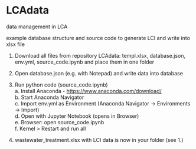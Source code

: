 # LCAdata
data management in LCA

example database structure and source code to generate LCI and write into xlsx file

1. Download all files from repository LCAdata: templ.xlsx, database.json, env.yml, source_code.ipynb and place them in one folder
2. Open database.json (e.g. with Notepad) and write data into database

3. Run python code (source_code.ipynb)  
  a. Install Anaconda - https://www.anaconda.com/download/  
  b. Start Anaconda Navigator  
  c. Import env.yml as Environment (Anaconda Navigator -> Environments -> Import)  
  d. Open with Jupyter Notebook (opens in Browser)  
  e. Browser: open source_code.ipynb  
  f. Kernel > Restart and run all  
 
 4. wastewater_treatment.xlsx with LCI data is now in your folder (see 1.)
  
